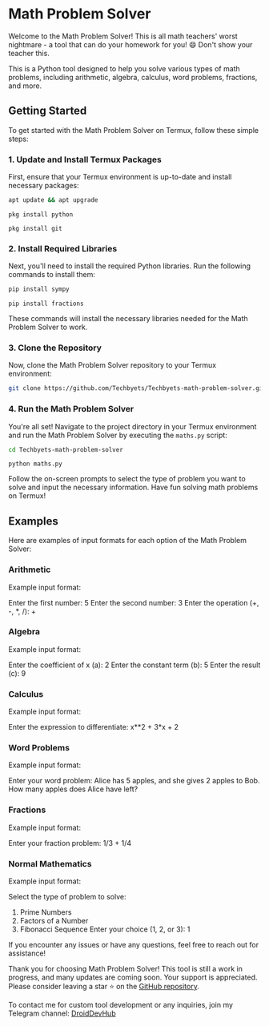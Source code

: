 # Math Problem Solver

Welcome to the Math Problem Solver! This is all math teachers' worst nightmare - a tool that can do your homework for you! 😄 Don't show your teacher this.

This is a Python tool designed to help you solve various types of math problems, including arithmetic, algebra, calculus, word problems, fractions, and more.

## Getting Started

To get started with the Math Problem Solver on Termux, follow these simple steps:

### 1. Update and Install Termux Packages

First, ensure that your Termux environment is up-to-date and install necessary packages:

```bash
apt update && apt upgrade
```

```
pkg install python 
```

```
pkg install git
```

### 2. Install Required Libraries

Next, you'll need to install the required Python libraries. Run the following commands to install them:

```bash
pip install sympy
```

```
pip install fractions
```

These commands will install the necessary libraries needed for the Math Problem Solver to work.

### 3. Clone the Repository

Now, clone the Math Problem Solver repository to your Termux environment:

```bash
git clone https://github.com/Techbyets/Techbyets-math-problem-solver.git
```

### 4. Run the Math Problem Solver

You're all set! Navigate to the project directory in your Termux environment and run the Math Problem Solver by executing the `maths.py` script:

```bash
cd Techbyets-math-problem-solver
````

```
python maths.py
```

Follow the on-screen prompts to select the type of problem you want to solve and input the necessary information. Have fun solving math problems on Termux!

## Examples

Here are examples of input formats for each option of the Math Problem Solver:

### Arithmetic

Example input format: 


Enter the first number: 5
Enter the second number: 3
Enter the operation (+, -, *, /): +


### Algebra

Example input format:


Enter the coefficient of x (a): 2
Enter the constant term (b): 5
Enter the result (c): 9


### Calculus

Example input format:


Enter the expression to differentiate: x**2 + 3*x + 2


### Word Problems

Example input format:


Enter your word problem: Alice has 5 apples, and she gives 2 apples to Bob. How many apples does Alice have left?


### Fractions

Example input format:


Enter your fraction problem: 1/3 + 1/4


### Normal Mathematics

Example input format:


Select the type of problem to solve:
1. Prime Numbers
2. Factors of a Number
3. Fibonacci Sequence
Enter your choice (1, 2, or 3): 1


If you encounter any issues or have any questions, feel free to reach out for assistance!


Thank you for choosing Math Problem Solver! This tool is still a work in progress, and many updates are coming soon. Your support is appreciated. Please consider leaving a star ⭐ on the [GitHub repository](https://github.com/Techbyets/Techbyets-math-problem-solver).

To contact me for custom tool development or any inquiries, join my Telegram channel: [DroidDevHub](https://t.me/DroidDevHub)
